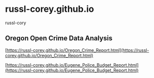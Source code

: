 # russl-corey.github.io
russl-cory

## Oregon Open Crime Data Analysis

[https://russl-corey.github.io/Oregon_Crime_Report.html](https://russl-corey.github.io/Oregon_Crime_Report.html)


[https://russl-corey.github.io/Eugene_Police_Budget_Report.html](https://russl-corey.github.io/Eugene_Police_Budget_Report.html)
